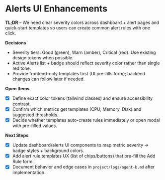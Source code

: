 # Alerts UI Enhancements

**TL;DR** – We need clear severity colors across dashboard + alert pages and quick-start templates so users can create common alert rules with one click.

**Decisions**

- Severity tiers: Good (green), Warn (amber), Critical (red). Use existing design tokens when possible.
- Active Alerts list + badge should reflect severity color rather than single red tone.
- Provide frontend-only templates first (UI pre-fills form); backend changes can follow later if needed.

**Open Items**

- [x] Define exact color tokens (tailwind classes) and ensure accessibility contrast.
- [x] Confirm which metrics get templates (CPU, Memory, Disk) and suggested thresholds.
- [x] Decide whether templates auto-create rules immediately or open modal with pre-filled values.

**Next Steps**

- [x] Update dashboard/alerts UI components to map metric severity → badge styles + background colors.
- [x] Add alert rule templates UX (list of chips/buttons) that pre-fill the Add Rule form.
- [x] Document behavior and edge cases in `project/logs/agent-b.md` after implementation.
